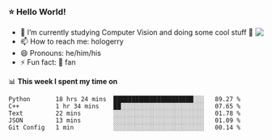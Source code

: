 ### ⭐️ Hello World!

<!--
**hologerry/hologerry** is a ✨ _special_ ✨ repository because its `README.md` (this file) appears on your GitHub profile.

Here are some ideas to get you started:

- 🔭 I’m currently working and studying on Computer Vision
- 🌱 I’m currently learning at Peking University
- 💬 Ask me about 
- 📫 How to reach me: E-mail
- 😄 Pronouns: he/his
- ⚡ Fun fact: Music is the Power
-->

<img align="right" src="https://github-readme-stats.vercel.app/api?username=hologerry&show_icons=true&icon_color=CE1D2D&text_color=718096&bg_color=ffffff&hide_title=true" />

- 🔭 I’m currently studying Computer Vision and doing some cool stuff 🤖
- 📫 How to reach me: hologerry
- 😄 Pronouns: he/him/his
- ⚡ Fun fact: 🍎 fan


📊 **This week I spent my time on**

<!--START_SECTION:waka-->
```text
Python       18 hrs 24 mins  ██████████████████████░░░   89.27 % 
C++          1 hr 34 mins    ██░░░░░░░░░░░░░░░░░░░░░░░   07.65 % 
Text         22 mins         ░░░░░░░░░░░░░░░░░░░░░░░░░   01.78 % 
JSON         13 mins         ░░░░░░░░░░░░░░░░░░░░░░░░░   01.09 % 
Git Config   1 min           ░░░░░░░░░░░░░░░░░░░░░░░░░   00.14 %
```
<!--END_SECTION:waka-->
